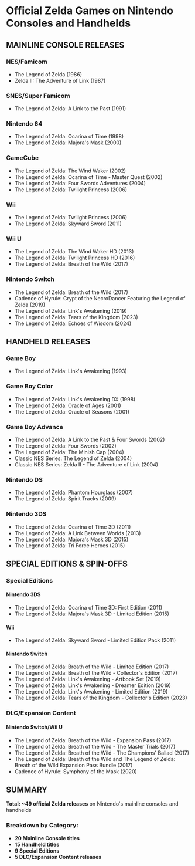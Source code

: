 # Official Zelda Games on Nintendo Consoles and Handhelds

## **MAINLINE CONSOLE RELEASES**

### NES/Famicom
- The Legend of Zelda (1986)
- Zelda II: The Adventure of Link (1987)

### SNES/Super Famicom
- The Legend of Zelda: A Link to the Past (1991)

### Nintendo 64
- The Legend of Zelda: Ocarina of Time (1998)
- The Legend of Zelda: Majora's Mask (2000)

### GameCube
- The Legend of Zelda: The Wind Waker (2002)
- The Legend of Zelda: Ocarina of Time - Master Quest (2002)
- The Legend of Zelda: Four Swords Adventures (2004)
- The Legend of Zelda: Twilight Princess (2006)

### Wii
- The Legend of Zelda: Twilight Princess (2006)
- The Legend of Zelda: Skyward Sword (2011)

### Wii U
- The Legend of Zelda: The Wind Waker HD (2013)
- The Legend of Zelda: Twilight Princess HD (2016)
- The Legend of Zelda: Breath of the Wild (2017)

### Nintendo Switch
- The Legend of Zelda: Breath of the Wild (2017)
- Cadence of Hyrule: Crypt of the NecroDancer Featuring the Legend of Zelda (2019)
- The Legend of Zelda: Link's Awakening (2019)
- The Legend of Zelda: Tears of the Kingdom (2023)
- The Legend of Zelda: Echoes of Wisdom (2024)

## **HANDHELD RELEASES**

### Game Boy
- The Legend of Zelda: Link's Awakening (1993)

### Game Boy Color
- The Legend of Zelda: Link's Awakening DX (1998)
- The Legend of Zelda: Oracle of Ages (2001)
- The Legend of Zelda: Oracle of Seasons (2001)

### Game Boy Advance
- The Legend of Zelda: A Link to the Past & Four Swords (2002)
- The Legend of Zelda: Four Swords (2002)
- The Legend of Zelda: The Minish Cap (2004)
- Classic NES Series: The Legend of Zelda (2004)
- Classic NES Series: Zelda II - The Adventure of Link (2004)

### Nintendo DS
- The Legend of Zelda: Phantom Hourglass (2007)
- The Legend of Zelda: Spirit Tracks (2009)

### Nintendo 3DS
- The Legend of Zelda: Ocarina of Time 3D (2011)
- The Legend of Zelda: A Link Between Worlds (2013)
- The Legend of Zelda: Majora's Mask 3D (2015)
- The Legend of Zelda: Tri Force Heroes (2015)

## **SPECIAL EDITIONS & SPIN-OFFS**

### Special Editions

#### Nintendo 3DS
- The Legend of Zelda: Ocarina of Time 3D: First Edition (2011)
- The Legend of Zelda: Majora's Mask 3D - Limited Edition (2015)

#### Wii
- The Legend of Zelda: Skyward Sword - Limited Edition Pack (2011)

#### Nintendo Switch
- The Legend of Zelda: Breath of the Wild - Limited Edition (2017)
- The Legend of Zelda: Breath of the Wild - Collector's Edition (2017)
- The Legend of Zelda: Link's Awakening - Artbook Set (2019)
- The Legend of Zelda: Link's Awakening - Dreamer Edition (2019)
- The Legend of Zelda: Link's Awakening - Limited Edition (2019)
- The Legend of Zelda: Tears of the Kingdom - Collector's Edition (2023)

### DLC/Expansion Content

#### Nintendo Switch/Wii U
- The Legend of Zelda: Breath of the Wild - Expansion Pass (2017)
- The Legend of Zelda: Breath of the Wild - The Master Trials (2017)
- The Legend of Zelda: Breath of the Wild - The Champions' Ballad (2017)
- The Legend of Zelda: Breath of the Wild and The Legend of Zelda: Breath of the Wild Expansion Pass Bundle (2017)
- Cadence of Hyrule: Symphony of the Mask (2020)

## **SUMMARY**

**Total: ~49 official Zelda releases** on Nintendo's mainline consoles and handhelds

### Breakdown by Category:
- **20 Mainline Console titles**
- **15 Handheld titles**
- **9 Special Editions**
- **5 DLC/Expansion Content releases**